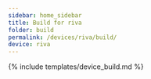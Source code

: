 ```yaml
---
sidebar: home_sidebar
title: Build for riva
folder: build
permalink: /devices/riva/build/
device: riva
---
```

{% include templates/device_build.md %}
